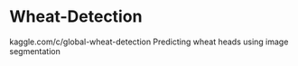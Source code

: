 # Wheat-Detection
kaggle.com/c/global-wheat-detection Predicting wheat heads using image segmentation
